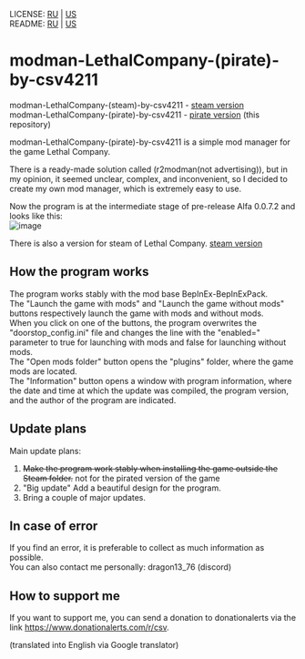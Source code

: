 LICENSE: [RU](/LICENSE.md) | [US](/LICENSE.md)  
README: [RU](/README_ru.md) | [US](/README_us.md)  

# modman-LethalCompany-(pirate)-by-csv4211

modman-LethalCompany-(steam)-by-csv4211 - [steam version](https://github.com/csv4211/modman-steam-LethalCompany-by-csv4211)  
modman-LethalCompany-(pirate)-by-csv4211 - [pirate version](https://github.com/csv4211/modman-pirate-LethalCompany-by-csv4211) (this repository)  

modman-LethalCompany-(pirate)-by-csv4211 is a simple mod manager for the game Lethal Company.  

There is a ready-made solution called (r2modman(not advertising)), but in my opinion, it seemed unclear, complex, and inconvenient, so I decided to create my own mod manager, which is extremely easy to use.  

Now the program is at the intermediate stage of pre-release Alfa 0.0.7.2 and looks like this:  
![image](https://sun9-47.userapi.com/impg/gFd8umDZZVWNvHqlOf-pYDT6amwizGvU3odeGQ/JXKjDF9RVUY.jpg?size=451x189&quality=96&sign=63eb4742e7df45dabbb7ad206efc9d0c&type=album)  

There is also a version for steam of Lethal Company. [steam version](https://github.com/csv4211/modman-steam-LethalCompany-by-csv4211)

## How the program works

The program works stably with the mod base BepInEx-BepInExPack.  
The "Launch the game with mods" and "Launch the game without mods" buttons respectively launch the game with mods and without mods.  
When you click on one of the buttons, the program overwrites the "doorstop_config.ini" file and changes the line with the "enabled=" parameter to true for launching with mods and false for launching without mods.  
The "Open mods folder" button opens the "plugins" folder, where the game mods are located.  
The "Information" button opens a window with program information, where the date and time at which the update was compiled, the program version, and the author of the program are indicated.  

## Update plans

Main update plans:  
1. ~~Make the program work stably when installing the game outside the Steam folder.~~ not for the pirated version of the game  
2. "Big update" Add a beautiful design for the program.  
3. Bring a couple of major updates.  

## In case of error

If you find an error, it is preferable to collect as much information as possible.  
You can also contact me personally: dragon13_76 (discord)  

## How to support me

If you want to support me, you can send a donation to donationalerts via the link https://www.donationalerts.com/r/csv.  

(translated into English via Google translator)
